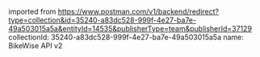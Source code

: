 imported from https://www.postman.com/v1/backend/redirect?type=collection&id=35240-a83dc528-999f-4e27-ba7e-49a503015a5a&entityId=14535&publisherType=team&publisherId=37129
collectionId: 35240-a83dc528-999f-4e27-ba7e-49a503015a5a
name: BikeWise API v2